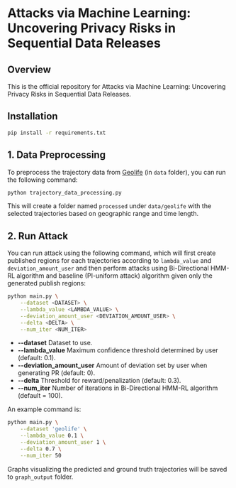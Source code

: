 # Attacks via Machine Learning: Uncovering Privacy Risks in Sequential Data Releases

## Overview
This is the official repository for Attacks via Machine Learning: Uncovering Privacy Risks in Sequential Data Releases.

## Installation
   ```bash
   pip install -r requirements.txt
   ```

## 1. Data Preprocessing

To preprocess the trajectory data from [Geolife](https://www.microsoft.com/en-us/research/publication/geolife-gps-trajectory-dataset-user-guide/) (in `data` folder), you can run the following command:
```bash
python trajectory_data_processing.py
```

This will create a folder named `processed` under `data/geolife` with the selected trajectories based on geographic range and time length.

## 2. Run Attack

You can run attack using the following command, which will first create published regions for each trajectories according to `lambda_value` and `deviation_amount_user` and then perform attacks using Bi-Directional HMM-RL algorithm and baseline (PI-uniform attack) algorithm given only the generated publish regions:

```bash
python main.py \
    --dataset <DATASET> \
    --lambda_value <LAMBDA_VALUE> \
    --deviation_amount_user <DEVIATION_AMOUNT_USER> \
    --delta <DELTA> \
    --num_iter <NUM_ITER>
```

- **--dataset**
Dataset to use.
- **--lambda_value**
Maximum confidence threshold determined by user (default: 0.1).
- **--deviation_amount_user**
Amount of deviation set by user when generating PR (default: 0).
- **--delta**
Threshold for reward/penalization (default: 0.3).
- **--num_iter**
Number of iterations in Bi-Directional HMM-RL algorithm (default = 100).

An example command is:

```bash
python main.py \
    --dataset 'geolife' \
    --lambda_value 0.1 \
    --deviation_amount_user 1 \
    --delta 0.7 \
    --num_iter 50
```

Graphs visualizing the predicted and ground truth trajectories will be saved to `graph_output` folder.
